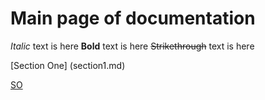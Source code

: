 # Main page of documentation

*Italic* text is here
**Bold** text is here
~~Strikethrough~~ text is here



[Section One] (section1.md)


[SO](section1.md)
